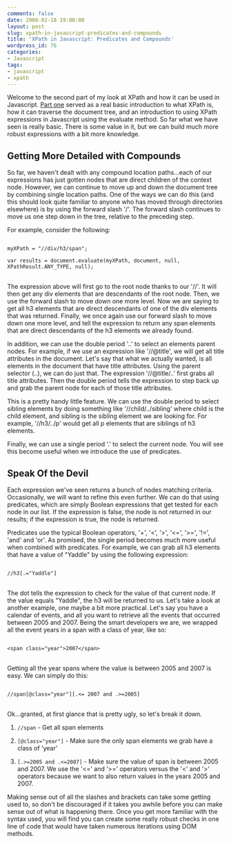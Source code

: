 ```yaml
---
comments: false
date: 2008-02-18 19:00:00
layout: post
slug: xpath-in-javascript-predicates-and-compounds
title: 'XPath in Javascript: Predicates and Compounds'
wordpress_id: 76
categories:
- Javascript
tags:
- javascript
- xpath
---
```


Welcome to the second part of my look at XPath and how it can be used in Javascript. [Part one](http://www.timkadlec.com/post.asp?q=47) served as a real basic introduction to what XPath is, how it can traverse the document tree, and an introduction to using XPath expressions in Javascript using the evaluate method. So far what we have seen is really basic. There is some value in it, but we can build much more robust expressions with a bit more knowledge.


## Getting More Detailed with Compounds


So far, we haven't dealt with any compound location paths...each of our expressions has just gotten nodes that are direct children of the context node. However, we can continue to move up and down the document tree by combining single location paths. One of the ways we can do this (and this should look quite familiar to anyone who has moved through directories elsewhere) is by using the forward slash '/'. The forward slash continues to move us one step down in the tree, relative to the preceding step.

For example, consider the following:
<pre>
<code class="language-javascript">
myXPath = "//div/h3/span";

var results = document.evaluate(myXPath, document, null, XPathResult.ANY_TYPE, null);
</code>
</pre>

The expression above will first go to the root node thanks to our '//'. It will then get any div elements that are descendants of the root node. Then, we use the forward slash to move down one more level. Now we are saying to get all h3 elements that are direct descendants of one of the div elements that was returned. Finally, we once again use our forward slash to move down one more level, and tell the expression to return any span elements that are direct descendants of the h3 elements we already found.

In addition, we can use the double period '..' to select an elements parent nodes. For example, if we use an expression like '//@title', we will get all title attributes in the document. Let's say that what we actually wanted, is all elements in the document that have title attributes. Using the parent selector (..), we can do just that. The expression '//@title/..' first grabs all title attributes. Then the double period tells the expression to step back up and grab the parent node for each of those title attributes.

This is a pretty handy little feature. We can use the double period to select sibling elements by doing something like '//child/../sibling' where child is the child element, and sibling is the sibling element we are looking for. For example, '//h3/../p' would get all p elements that are siblings of h3 elements.

Finally, we can use a single period '.' to select the current node. You will see this become useful when we introduce the use of predicates.


## Speak Of the Devil


Each expression we've seen returns a bunch of nodes matching criteria. Occasionally, we will want to refine this even further. We can do that using predicates, which are simply Boolean expressions that get tested for each node in our list. If the expression is false, the node is not returned in our results; if the expression is true, the node is returned.

Predicates use the typical Boolean operators, '+', '<', '>', '<=', '>=', '!=', 'and' and 'or'. As promised, the single period becomes much more useful when combined with predicates. For example, we can grab all h3 elements that have a value of "Yaddle" by using the following expression:

<pre>
<code class="language-javascript">
//h3[.="Yaddle"]
</code>
</pre>

The dot tells the expression to check for the value of that current node. If the value equals "Yaddle", the h3 will be returned to us. Let's take a look at another example, one maybe a bit more practical. Let's say you have a calendar of events, and all you want to retrieve all the events that occurred between 2005 and 2007. Being the smart developers we are, we wrapped all the event years in a span with a class of year, like so:

<pre>
<code class="language-markup">
&lt;span class="year"&gt;2007&lt;/span&gt;
</code>
</pre>

Getting all the year spans where the value is between 2005 and 2007 is easy. We can simply do this:

<pre>
<code class="language-javascript">
//span[@class="year"][.<= 2007 and .>=2005]
</code>
</pre>

Ok...granted, at first glance that is pretty ugly, so let's break it down.



	
  1. `//span` - Get all span elements

	
  2. `[@class="year"]` - Make sure the only span elements we grab have a class of 'year'

	
  3. `[.>=2005 and .<=2007]` - Make sure the value of span is between 2005 and 2007. We use the '<=' and '>=' operators versus the '<' and '>' operators because we want to also return values in the years 2005 and 2007.


Making sense out of all the slashes and brackets can take some getting used to, so don't be discouraged if it takes you awhile before you can make sense out of what is happening there. Once you get more familiar with the syntax used, you will find you can create some really robust checks in one line of code that would have taken numerous iterations using DOM methods.
